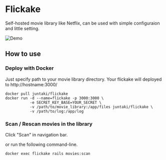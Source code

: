 # Flickake

Self-hosted movie library like Netflix, can be used with simple configuraion and little setting.

![Demo](https://res.cloudinary.com/juntaki/image/upload/v1510982247/flickake_demo.webp)

## How to use

### Deploy with Docker

Just specify path to your movie library directory.
Your flickake will deployed to http://hostname:3000/

~~~
docker pull juntaki/flickake
docker run -d --name=flickake -p 3000:3000 \
           -e SECRET_KEY_BASE=YOUR_SECRET \
           -v /path/to/movie_library:/app/files juntaki/flickake \
           -v /path/to/log:/app/log
~~~

### Scan / Rescan movies in the library

Click "Scan" in navigation bar.

or run the following command-line.

~~~
docker exec flickake rails movies:scan  
~~~
